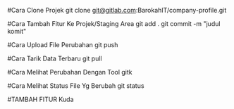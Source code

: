 #Cara Clone Projek
git clone git@gitlab.com:BarokahIT/company-profile.git

#Cara Tambah Fitur Ke Projek/Staging Area
git add .
git commit -m "judul komit"

#Cara Upload File Perubahan
git push

#Cara Tarik Data Terbaru
git pull

#Cara Melihat Perubahan Dengan Tool
gitk

#Cara Melihat Status File Yg Berubah
git status


#TAMBAH FITUR Kuda

